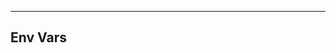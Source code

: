 <!-- Space: Dotfiles -->
<!-- Parent: Project -->
<!-- Title: Env Vars -->

<!-- Label: Dotfiles -->
<!-- Label: Project -->
<!-- Label: Env Vars -->
<!-- Include: docs/disclaimer.md -->
<!-- Include: ac:toc -->

---

## Env Vars
